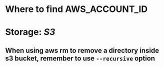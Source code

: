 # Where to find AWS_ACCOUNT_ID

# Storage: *S3*
## When using aws rm to remove a directory inside s3 bucket, remember to use `--recursive` option
